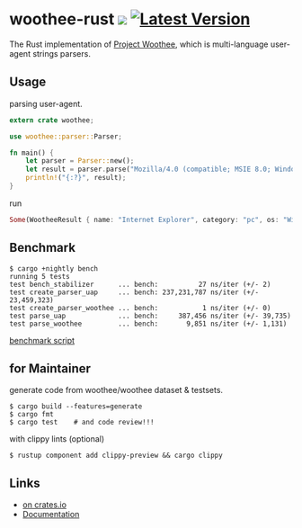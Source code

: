 # woothee-rust [![](https://travis-ci.org/woothee/woothee-rust.svg?branch=master)](https://travis-ci.org/woothee/woothee-rust) [![Latest Version](https://img.shields.io/crates/v/woothee.svg)](https://crates.io/crates/woothee)

The Rust implementation of [Project Woothee](https://github.com/woothee/woothee),
which is multi-language user-agent strings parsers.


## Usage

parsing user-agent.

```rust
extern crate woothee;

use woothee::parser::Parser;

fn main() {
    let parser = Parser::new();
    let result = parser.parse("Mozilla/4.0 (compatible; MSIE 8.0; Windows NT 6.1; Trident/4.0)");
    println!("{:?}", result);
}
```

run
```rust
Some(WootheeResult { name: "Internet Explorer", category: "pc", os: "Windows 7", os_version: "NT 6.1", browser_type: "UNKNOWN", version: "8.0", vendor: "Microsoft" })
```


## Benchmark
```
$ cargo +nightly bench
running 5 tests
test bench_stabilizer      ... bench:          27 ns/iter (+/- 2)
test create_parser_uap     ... bench: 237,231,787 ns/iter (+/- 23,459,323)
test create_parser_woothee ... bench:           1 ns/iter (+/- 0)
test parse_uap             ... bench:     387,456 ns/iter (+/- 39,735)
test parse_woothee         ... bench:       9,851 ns/iter (+/- 1,131)
```
[benchmark script](https://github.com/woothee/woothee-rust/blob/master/benches/benchmark.rs)


## for Maintainer
generate code from woothee/woothee dataset & testsets.

```
$ cargo build --features=generate
$ cargo fmt
$ cargo test    # and code review!!!
```

with clippy lints (optional)

```
$ rustup component add clippy-preview && cargo clippy
```


## Links
* [on crates.io](https://crates.io/crates/woothee)
* [Documentation](https://woothee.github.com/woothee-rust/woothee)
